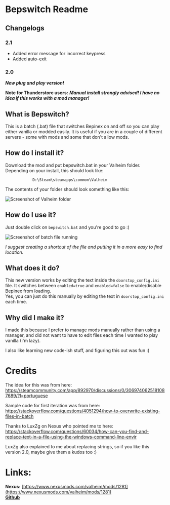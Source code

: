 # Bepswitch Readme

## Changelogs

### 2.1

- Added error message for incorrect keypress
- Added auto-exit

### 2.0

***New plug and play version!***  

**Note for Thunderstore users:** ***Manual install strongly advised! I have no idea if this works with a mod manager!***

## What is Bepswitch?

This is a batch (.bat) file that switches Bepinex on and off so you can play either vanilla or modded easily. It is useful if you are in a couple of different servers - some with mods and some that don't allow mods.  

## How do I install it?

Download the mod and put bepswitch.bat in your Valheim folder.  
Depending on your install, this should look like:

                D:\Steam\steamapps\common\Valheim

The contents of your folder should look something like this:

![Screenshot of Valheim folder](https://i.ibb.co/r6CkjN5/valheim-folder.jpg)

## How do I use it?

Just double click on `bepswitch.bat` and you're good to go :)

![Screenshot of batch file running](https://i.ibb.co/K5hjXcT/screenshot-batch.jpg)

*I suggest creating a shortcut of the file and putting it in a more easy to find location.*

## What does it do?

This new version works by editing the text inside the `doorstop_config.ini` file.
It switches between `enabled=true` and `enabled=false` to enable/disable Bepinex from loading.  
Yes, you can just do this manually by editing the text in `doorstop_config.ini` each time.

## Why did I make it?

I made this because I prefer to manage mods manually rather than using a manager, and did not want to have to edit files each time I wanted to play vanilla (I'm lazy).  

I also like learning new code-ish stuff, and figuring this out was fun :)

# Credits

The idea for this was from here:
https://steamcommunity.com/app/892970/discussions/0/3069740625181087689/?l=portuguese

Sample code for first iteration was from here:
https://stackoverflow.com/questions/4051294/how-to-overwrite-existing-files-in-batch

Thanks to LuxZg on Nexus who pointed me to here: https://stackoverflow.com/questions/60034/how-can-you-find-and-replace-text-in-a-file-using-the-windows-command-line-envir

LuxZg also explained to me about replacing strings, so if you like this version 2.0, maybe give them a kudos too :)

# Links:

**Nexus:** [https://www.nexusmods.com/valheim/mods/1281](https://www.nexusmods.com/valheim/mods/1281)  
[**Github**](https://github.com/shadepanda/Bepswitch)
